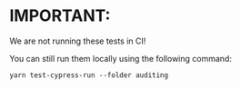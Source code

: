 # IMPORTANT:
We are not running these tests in CI!

You can still run them locally using the following command:

`yarn test-cypress-run --folder auditing`